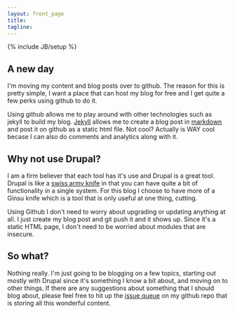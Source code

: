 ```yaml
---
layout: front_page
title: 
tagline:
---
```

{% include JB/setup %}

## A new day

I'm moving my content and blog posts over to github. The reason for this is
pretty simple, I want a place that can host my blog for free and I get quite a
few perks using github to do it.

Using github allows me to play around with other technologies such as jekyll
to build my blog. [Jekyll] allows me to create a blog post in [markdown] and
post it on github as a static html file. Not cool? Actually is WAY cool becase
I can also do comments and analytics along with it.

## Why not use Drupal?

I am a firm believer that each tool has it's use and Drupal is a great tool.
Drupal is like a [swiss army knife] in that you can have quite a bit of
functionality in a single system. For this blog I choose to have more of a
Ginsu knife which is a tool that is only useful at one thing, cutting.

Using Github I don't need to worry about upgrading or updating anything at
all. I just create my blog post and git push it and it shows up. Since it's a
static HTML page, I don't need to be worried about modules that are insecure.

## So what?

Nothing really. I'm just going to be blogging on a few topics, starting out
mostly with Drupal since it's something I know a bit about, and moving on to
other things. If there are any suggestions about something that I should blog
about, please feel free to hit up the [issue queue] on my github repo that is
storing all this wonderful content.



[Jekyll]: http://jekyllrb.com/
[markdown]:http://daringfireball.net/projects/markdown/
[swiss army knife]: http://www.pemaquid.com/images/swiss-army-mega-knife.jpg
[issue queue]: https://github.com/aaronott/aaronott.github.com/issues?state=open
